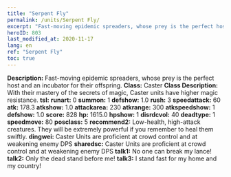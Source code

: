 ```yaml
---
title: "Serpent Fly"
permalink: /units/Serpent Fly/
excerpt: "Fast-moving epidemic spreaders, whose prey is the perfect host and an incubator for their offspring."
heroID: 803
last_modified_at: 2020-11-17
lang: en
ref: "Serpent Fly"
toc: true
---
```

 **Description:** Fast-moving epidemic spreaders, whose prey is the perfect host and an incubator for their offspring.
 **Class:** Caster
 **Class Description:** With their mastery of the secrets of magic, Caster units have higher magic resistance.
 **tsl:** 
 **runart:** 0
 **summon:** 1
 **defshow:** 1.0
 **rush:** 3
 **speedattack:** 60
 **atk:** 178.3
 **atkshow:** 1.0
 **attackarea:** 230
 **atkrange:** 300
 **atkspeedshow:** 1
 **defshow:** 1.0
 **score:** 828
 **hp:** 1615.0
 **hpshow:** 1
 **disrdcvol:** 40
 **deadtype:** 1
 **speedmove:** 80
 **posclass:** 5
 **recommend2:** Low-health, high-attack creatures. They will be extremely powerful if you remember to heal them swiftly.
 **dingwei:** Caster Units are proficient at crowd control and at weakening enemy DPS
 **sharedsc:** Caster Units are proficient at crowd control and at weakening enemy DPS
 **talk1:** No one can break my lance!
 **talk2:** Only the dead stand before me!
 **talk3:** I stand fast for my home and my country!
